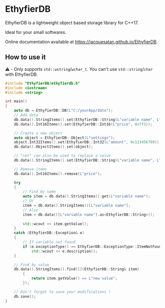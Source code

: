 ﻿<!--
//! \mainpage Presentation
-->

# EthyfierDB

EthyfierDB is a lightweight object based storage library for C++17.

Ideal for your small softwares.

Online documentation available at https://jacquesatan.github.io/EthyfierDB.

## How to use it

⚠️ - Only supports `std::wstring`/`wchar_t`. You can't use `std::string`/`char` with EthyfierDB.

```cpp
#include "EthyfierDB/ethyfierdb.h"
#include <iostream>
#include <string>

int main()
{
    auto db = EthyfierDB::DB(L"C:/yourApp/data");
    // Add data
    db.data().StringItems().set(EthyfierDB::String(L"variable name", L"value"));
    db.data().Int16Items().set(EthyfierDB::Int16(L"price", 0xff5));

    // Create a new object
    auto object = EthyfierDB::Object(L"settings");
    object.Int32Items().set(EthyfierDB::Int32(L"amount", 0x123456789));
    db.data().ObjectItems().set(object);

    // "set" can also be used to replace a value
    db.data().StringItems().set(EthyfierDB::String(L"variable name", L"new value"));

    // Remove items
    db.data().Int16Items().remove(L"price");

    try
    {
        // Find by name
        auto item = db.data().StringItems().get(L"variable name");
        // Or
        item = db.data().StringItems()[L"variable name"];
        // Also 
        item = db.data()[L"variable name"].as<EthyfierDB::String>();
    
        std::wcout << item.getValue();
    }
    catch (EthyfierDB::Exception& e)
    {
        // If variable not found
        if (e.exceptionType() == EthyfierDB::ExceptionType::ItemNotFound)
            std::wcout << e.description();
    }

    // Find by value
    db.data().StringItems().find([](EthyfierDB::String& item)
        {
            return item.getValue() == L"new value";
        });

    // Don't forget to save your modifications !
    db.save();
}
```